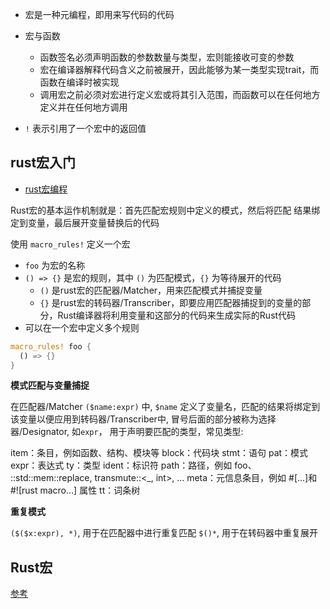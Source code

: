 - 宏是一种元编程，即用来写代码的代码
- 宏与函数
  - 函数签名必须声明函数的参数数量与类型，宏则能接收可变的参数
  - 宏在编译器解释代码含义之前被展开，因此能够为某一类型实现trait，而函数在编译时被实现
  - 调用宏之前必须对宏进行定义宏或将其引入范围，而函数可以在任何地方定义并在任何地方调用


- `!` 表示引用了一个宏中的返回值

## rust宏入门

- [rust宏编程](http://blog.hubwiz.com/2020/01/30/rust-macro/)

Rust宏的基本运作机制就是：首先匹配宏规则中定义的模式，然后将匹配 结果绑定到变量，最后展开变量替换后的代码

使用 `macro_rules!` 定义一个宏
- `foo` 为宏的名称
- `() => {}` 是宏的规则，其中 `()` 为匹配模式，`{}` 为等待展开的代码
  - `()` 是rust宏的匹配器/Matcher，用来匹配模式并捕捉变量
  - `{}` 是rust宏的转码器/Transcriber，即要应用匹配器捕捉到的变量的部分，Rust编译器将利用变量和这部分的代码来生成实际的Rust代码
- 可以在一个宏中定义多个规则

```rust
macro_rules! foo {
  () => {}
}
```

**模式匹配与变量捕捉**

在匹配器/Matcher `($name:expr)` 中, `$name` 定义了变量名，匹配的结果将绑定到该变量以便应用到转码器/Transcriber中, 冒号后面的部分被称为选择器/Designator, 如`expr`， 用于声明要匹配的类型，常见类型: 

item：条目，例如函数、结构、模块等
block：代码块
stmt：语句
pat：模式
expr：表达式
ty：类型
ident：标识符
path：路径，例如 foo、 ::std::mem::replace, transmute::<_, int>, …
meta：元信息条目，例如 #[…]和 #![rust macro…] 属性
tt：词条树

**重复模式**

`($($x:expr), *)`, 用于在匹配器中进行重复匹配
`$()*`, 用于在转码器中重复展开

## Rust宏

[参考](https://doc.rust-lang.org/stable/reference/macros.html)